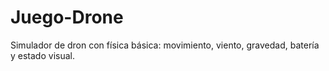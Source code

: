 # Juego-Drone
Simulador de dron con física básica: movimiento, viento, gravedad, batería y estado visual.
